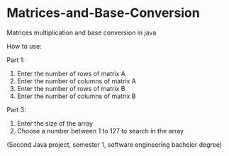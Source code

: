# Matrices-and-Base-Conversion
Matrices multiplication and base conversion in java

How to use:

Part 1:
1. Enter the number of rows of matrix A
2. Enter the number of columns of matrix A
3. Enter the number of rows of matrix B
4. Enter the number of columns of matrix B

Part 3:
1. Enter the size of the array
2. Choose a number between 1 to 127 to search in the array

(Second Java project, semester 1, software engineering bachelor degree)
